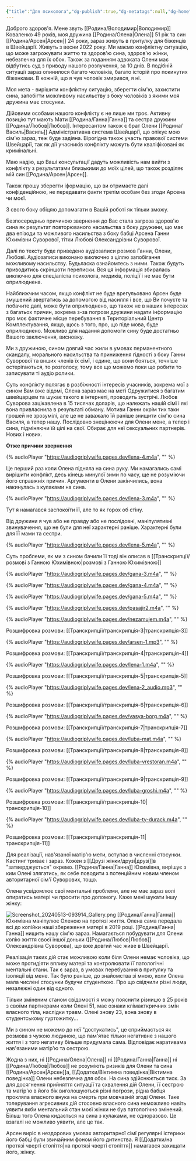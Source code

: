 ```yaml
---
{"title":"Для психолога","dg-publish":true,"dg-metatags":null,"dg-home":true,"permalink":"/dlya-psihologa/","tags":["gardenEntry"],"dgPassFrontmatter":true,"noteIcon":""}
---
```


Доброго здоров'я.
Мене звуть [[Родина/Володимир\|Володимир]] Коваленко 49 років, моя дружина [[Родина/Олена\|Олена]] 51 рік та син [[Родина/Арсен\|Арсен]]  24 роки, зараз живуть в притулку для біженців в Швейцарії.  Живуть з весни 2022 року. Ми маємо конфліктну ситуацію, що може загрожувати життю та здоров'ю сина, здоров'ю жінки, небезпечна для їх обох. Також за поданням адвоката Олени має відбутись суд з приводу нашого розлучення, за 10 днів.  В подібній ситуації зараз опинилося багато чоловіків, багато історій про покинутих  біженками.  В кожній, що я чув чоловік змирився, я ні.

Моя мета - вирішити конфліктну ситуацію, зберегти сім'ю, захистити сина, запобігти можливому насильству з боку чоловіків з якими моя дружина має стосунки. 

Дійовими особами нашого конфлікту є не лише ми троє. Активну позицію тут мають Мати [[Родина/Ганна\|Ганна]] та сестра дружини [[Родина/Любов\|Любов]]. Інтересантом  також є брат Олени [[Родина/Василь\|Василь]] Адміністративна система Швейцарії, що опікує мою сім'ю зараз, теж буде задіяна. Вірогідна також участь правової системи Швейцарії, так як дії учасників конфлікту можуть бути кваліфіковані як кримінальні. 

Маю надію, що Ваші консультації дадуть можливість нам вийти з конфлікту з результатами  близькими до моїх цілей, що також розділяє мій син [[Родина/Арсен\|Арсен]].

Також прошу зберегти іформацію, що ви отримаєте далі конфіденційною, не передавати факти третім особам без згоди Арсена чи моєї. 

З свого боку обіцяю допомагати в Вашій роботі як тільки зможу.

Безпосередньо причиною звернення до Вас стала загроза здоров'ю сина як результат повторюваного насильства з боку дружини, що має два епізоди та можливого насильства з боку бабці Арсена Ганни Юхимівни Суворової, тітки Любові Олександрівни Суворової. 

Далі по тексту буде приведено аудіозаписи розмов Ганни, Олени, Любові. Аудіозаписи виконано виключно з ціллю запобігання можливому насильству. Будьласка ознайомтесь з ними. Також будуть приводитись скріншоти переписки. Вся ця інформація збиралась виключно для спеціаліста психолога, медиків, поліції і не має бути оприлюднена.

Найближчим часом, якщо конфлікт не буде врегульовано Арсен буде змушений звертатись за допомогою від насилля і все, що Ви почуєте та побачите далі, може бути оприлюднено, що також не в наших інтересах з багатьох причин, зокрема з-за погрози дружини надати інформацію про моє фактичне місце перебування в Територіальний Центр Комплектування, якщо, щось з того, про, що піде мова, буде оприлюднено. Можливо для надання допомоги сину буде достатньо Вашого заключення, висновку. 

Ми з дружиною, сином довгий час жили в умовах перманентного скандалу, морального насильства та приниження гідності з боку Ганни Суворової та внших членів їх сімї, і  єдине, що вони бояться, точніше остерігаються, то розголосу, тому все що можемо поки що робити то записувати ті аудіо ролики.

Суть конфлікту полягає в розбіжності інтересів учасників, зокрема мої з сином Вам вже відомі, Олена зараз має на меті Одружитися з багатим швейцарцем та шукає такого в інтернеті, проводить зустрічі. Любов Суворова зацікавлена в 15 тисячах доларів, що належать нашій сімї і які вона привласнила в результаті обману. Мотиви Ганни окрім тих таки грошей не зрозумілі, але це не заважало їй раніше знищити сім'ю сина Василя, а тепер нашу. Послідовно знецінюючи для Олени мене, а тепер і сина, підміняючи їй цілі на свої. Обирає для неї  сексуальних партнерів. Нових і нових.

**Отже причини звернення**

{% audioPlayer "https://audiogriplywife.pages.dev/lena-4.m4a", "" %}

Це перший раз коли Олена підняла на сина руку. Ми намагались самі вирішити конфлікт, десь кінець минулої зими по часу, ще не розуміючи його справжніх причин. Аргументи в Олени закінчились, вона накинулась з кулаками на сина.

{% audioPlayer "https://audiogriplywife.pages.dev/lena-3.m4a", "" %}

Тут я намагався заспокоїти її, але то як горох об стіну.

Від дружини я чув або не правду або не послідовні, маніпулятивні звинувачення, що не були для неї характерні раніше. Характерні були для її мами та сестри.

{% audioPlayer "https://audiogriplywife.pages.dev/lena-5.m4a", "" %}


Суть проблеми, як ми з сином бачили її тоді він описав в [[Транскрипції/розмові з Ганною Юхимівною\|розмові з Ганною Юхимівною]]

{% audioPlayer "https://audiogriplywife.pages.dev/gana-3.m4a", "" %}

{% audioPlayer "https://audiogriplywife.pages.dev/gana-4.m4a", "" %}

{% audioPlayer "https://audiogriplywife.pages.dev/gana-5.m4a", "" %}

{% audioPlayer "https://audiogriplywife.pages.dev/pasajir2.m4a", "" %}

{% audioPlayer "https://audiogriplywife.pages.dev/nezamujem.m4a", "" %}


Розшифровка розмови: [[Транскрипції/транскрипція-3\|транскрипція-3]]

{% audioPlayer "https://audiogriplywife.pages.dev/arsen-1.mp3", "" %}

Розшифровка розмови: [[Транскрипції/транскрипція-4\|транскрипція-4]]

{% audioPlayer "https://audiogriplywife.pages.dev/lena-1.m4a", "" %}

Розшифровка розмови: [[Транскрипції/транскрипція-5\|транскрипція-5]]

{% audioPlayer "https://audiogriplywife.pages.dev/lena-2_audio.mp3", "" %}

Розшифровка розмови: [[Транскрипції/транскрипція-6\|транскрипція-6]]

{% audioPlayer "https://audiogriplywife.pages.dev/vasya-borg.m4a", "" %}

Розшифровка розмови: [[Транскрипції/транскрипція-7\|транскрипція-7]]

{% audioPlayer "https://audiogriplywife.pages.dev/luba-mat.m4a", "" %}

Розшифровка розмови: [[Транскрипції/транскрипція-8\|транскрипція-8]]

{% audioPlayer "https://audiogriplywife.pages.dev/luba-vrestoran.m4a", "" %}

Розшифровка розмови: [[Транскрипції/транскрипція-9\|транскрипція-9]]

{% audioPlayer "https://audiogriplywife.pages.dev/luba-groshi.m4a", "" %}

Розшифровка розмови: [[Транскрипції/транскрипція-10\|транскрипція-10]]

{% audioPlayer "https://audiogriplywife.pages.dev/luba-ty-durack.m4a", "" %}

Розшифровка розмови: [[Транскрипції/транскрипція-11\|транскрипція-11]]

Для реалізації, нав'язаної матір'ю мети, вступає в численні стосунки.  Кастинг триває і зараз. Кожен з [[Друзі жінки/друзі\|друзі]]в "затверджується" окремо. [[Родина/Ганна\|Ганна]] Юхимівна, вирішує з ким Олені злягатись, як себе поводити з потенційним новим членом авторитарної сім'ї Суворових, тощо. 

Олена усвідомлює свої ментальні проблеми, але не має зараз волі опиратись матері чи просити про допомогу. Каже мені шукати іншу жінку:

![Screenshot_20240513-093914_Gallery.png](/img/user/Screenshot_20240513-093914_Gallery.png)
[[Родина/Ганна\|Ганна]] Юхимівна маніпулює Оленою на протязі життя. 
Олена сама передала всі до копійки наші збереження матері в 2019 році. [[Родина/Ганна\|Ганна]] нищить нашу сім'ю зараз. Намагається побудувати для Олени  копію життя своєї іншої доньки ([[Родина/Любов\|Любов]] Олександрівна Суворова), що вже довгий час живе в Швейцарії.


Реалізація таких дій стає можливою коли біля Олени немає чоловіка, що може протидіяти впливу матері та контролювати її патологічні ментальні стани. Так є зараз, в умовах перебування в притулку та ізоляції від мене. Так було раніше, до знайомства зі мною, коли Олена мала числені стосунки будучи студенткою. Про що свідчили різні люди, незалежні один від одного. 

Тільки зміненим станом свідомості я можу пояснити різницю в 25 років з своїми партнерами коли Олені 51, має ознаки клімакткричних змін власного тіла, наслідки травм. Олені знову 23, вона знову в студентському гуртожитку... 

Ми з сином не можемо до неї "достукатись", це сприймається як розмова з чужою людиною, що пам'ятає тільки негативне з нашого життя і з того негативу більше придумала сама. Відповідає наративама нав'язаними матір'ю та сестрою.

Жодна з них, ні [[Родина/Олена\|Олена]] ні [[Родина/Ганна\|Ганна]] ні [[Родина/Любов\|Любов]] не розуміють ризиків для Олени та сина [[Родина/Арсен\|Арсен]]а, [[Додатки/Віктимна поведінка\|Віктимна поведінка]] Олени небезпечна для обох.  На сина здійснюється тиск. За для досягнення прийняття ситуації та схвалення дій Олени, її сестрою та матір'ю в його бік виголошуються різні погрози, рідна бабця прокляла власного внука на смерть при мовчазній згоді Олени. Таке толерування агресивних дій стосовно власного сина неможливо навіть уявити якби ментальний стан моєї жінки не був патологічно змінений. Більш того Олена кидається на сина з кулаками, не одноразово. Це взагалі не можливо уявити, але це так.

Арсен виріс в нездорових умовах авторитарної сімї регулярні істерики його бабці були звичайним фоном його дитинства. Я  [[Додатки/на протязі чверті століття\|на протязі чверті століття]]  намагався захищати його, жінку. 